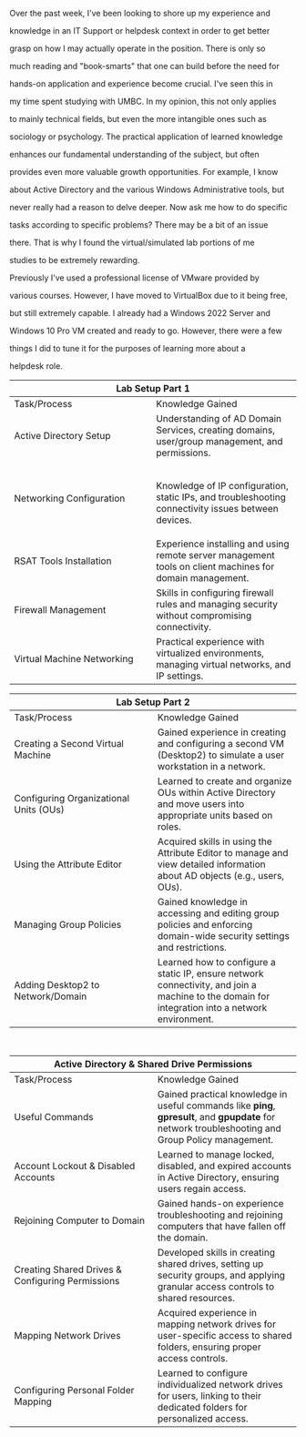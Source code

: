 Over the past week, I've been looking to shore up my experience and

knowledge in an IT Support or helpdesk context in order to get better

grasp on how I may actually operate in the position. There is only so

much reading and "book-smarts" that one can build before the need for

hands-on application and experience become crucial. I've seen this in

my time spent studying with UMBC. In my opinion, this not only applies

to mainly technical fields, but even the more intangible ones such as

sociology or psychology. The practical application of learned knowledge

enhances our fundamental understanding of the subject, but often

provides even more valuable growth opportunities. For example, I know

about Active Directory and the various Windows Administrative tools, but

never really had a reason to delve deeper. Now ask me how to do specific

tasks according to specific problems? There may be a bit of an issue

there. That is why I found the virtual/simulated lab portions of me

studies to be extremely rewarding.

Previously I've used a professional license of VMware provided by

various courses. However, I have moved to VirtualBox due to it being
free,

but still extremely capable. I already had a Windows 2022 Server and

Windows 10 Pro VM created and ready to go. However, there were a few

things I did to tune it for the purposes of learning more about a

helpdesk role.

<table>
<colgroup>
<col style="width: 49%" />
<col style="width: 50%" />
</colgroup>
<thead>
<tr>
<th colspan="2" style="text-align: center;">Lab Setup Part 1</th>
</tr>
</thead>
<tbody>
<tr>
<td>Task/Process</td>
<td>Knowledge Gained</td>
</tr>
<tr>
<td>Active Directory Setup</td>
<td>Understanding of AD Domain Services, creating domains, user/group
management, and permissions.</td>
</tr>
<tr>
<td>Networking Configuration</td>
<td><table>
<colgroup>
<col style="width: 100%" />
</colgroup>
<tbody>
</tbody>
</table>
<p>Knowledge of IP configuration, static IPs, and troubleshooting
connectivity issues between devices.</p></td>
</tr>
<tr>
<td>RSAT Tools Installation</td>
<td>Experience installing and using remote server management tools on
client machines for domain management.</td>
</tr>
<tr>
<td>Firewall Management</td>
<td>Skills in configuring firewall rules and managing security without
compromising connectivity.</td>
</tr>
<tr>
<td>Virtual Machine Networking</td>
<td>Practical experience with virtualized environments, managing virtual
networks, and IP settings.</td>
</tr>
</tbody>
</table>

<table>
<colgroup>
<col style="width: 50%" />
<col style="width: 50%" />
</colgroup>
<thead>
<tr>
<th colspan="2" style="text-align: center;">Lab Setup Part 2</th>
</tr>
</thead>
<tbody>
<tr>
<td>Task/Process</td>
<td>Knowledge Gained</td>
</tr>
<tr>
<td>Creating a Second Virtual Machine</td>
<td>Gained experience in creating and configuring a second VM (Desktop2)
to simulate a user workstation in a network.</td>
</tr>
<tr>
<td>Configuring Organizational Units (OUs)</td>
<td>Learned to create and organize OUs within Active Directory and move
users into appropriate units based on roles.</td>
</tr>
<tr>
<td>Using the Attribute Editor</td>
<td>Acquired skills in using the Attribute Editor to manage and view
detailed information about AD objects (e.g., users, OUs).</td>
</tr>
<tr>
<td>Managing Group Policies</td>
<td>Gained knowledge in accessing and editing group policies and
enforcing domain-wide security settings and restrictions.</td>
</tr>
<tr>
<td>Adding Desktop2 to Network/Domain</td>
<td>Learned how to configure a static IP, ensure network connectivity,
and join a machine to the domain for integration into a network
environment.</td>
</tr>
</tbody>
</table>

 

<table>
<colgroup>
<col style="width: 50%" />
<col style="width: 50%" />
</colgroup>
<thead>
<tr>
<th colspan="2" style="text-align: center;">Active Directory &amp;
Shared Drive Permissions</th>
</tr>
</thead>
<tbody>
<tr>
<td>Task/Process</td>
<td>Knowledge Gained</td>
</tr>
<tr>
<td>Useful Commands</td>
<td>Gained practical knowledge in useful commands like
<strong>ping</strong>, <strong>gpresult</strong>, and
<strong>gpupdate</strong> for network troubleshooting and Group Policy
management.</td>
</tr>
<tr>
<td>Account Lockout &amp; Disabled Accounts</td>
<td>Learned to manage locked, disabled, and expired accounts in Active
Directory, ensuring users regain access.</td>
</tr>
<tr>
<td>Rejoining Computer to Domain</td>
<td>Gained hands-on experience troubleshooting and rejoining computers
that have fallen off the domain.</td>
</tr>
<tr>
<td>Creating Shared Drives &amp; Configuring Permissions</td>
<td>Developed skills in creating shared drives, setting up security
groups, and applying granular access controls to shared resources.</td>
</tr>
<tr>
<td>Mapping Network Drives</td>
<td>Acquired experience in mapping network drives for user-specific
access to shared folders, ensuring proper access controls.</td>
</tr>
<tr>
<td>Configuring Personal Folder Mapping</td>
<td>Learned to configure individualized network drives for users,
linking to their dedicated folders for personalized access.</td>
</tr>
</tbody>
</table>
